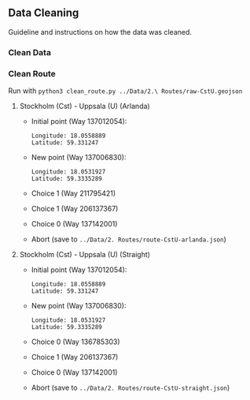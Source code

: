 ## Data Cleaning

Guideline and instructions on how the data was cleaned.

### Clean Data



### Clean Route

Run with `python3 clean_route.py ../Data/2.\ Routes/raw-CstU.geojson`

1. Stockholm (Cst) - Uppsala (U) (Arlanda)

    * Initial point (Way 137012054): 

        ```
        Longitude: 18.0558889
        Latitude: 59.331247
        ```

    * New point (Way 137006830):

        ```
        Longitude: 18.0531927
        Latitude: 59.3335289
        ```

    * Choice 1 (Way 211795421)

    * Choice 1 (Way 206137367)

    * Choice 0 (Way 137142001)

    * Abort (save to `../Data/2. Routes/route-CstU-arlanda.json`)

2. Stockholm (Cst) - Uppsala (U) (Straight)

    * Initial point (Way 137012054): 

        ```
        Longitude: 18.0558889
        Latitude: 59.331247
        ```

    * New point (Way 137006830):

        ```
        Longitude: 18.0531927
        Latitude: 59.3335289
        ```

    * Choice 0 (Way 136785303)

    * Choice 1 (Way 206137367)

    * Choice 0 (Way 137142001)

    * Abort (save to `../Data/2. Routes/route-CstU-straight.json`)



    